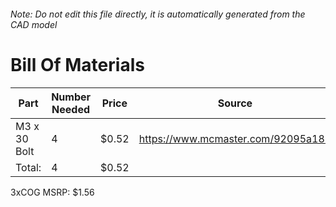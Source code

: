 ###### Note: Do not edit this file directly, it is automatically generated from the CAD model 
# Bill Of Materials 
 |Part|Number Needed|Price|Source| 
 |----|----------|-----|-----|
|M3 x 30 Bolt|4|$0.52|https://www.mcmaster.com/92095a187|
|Total: |4|$0.52| |

 3xCOG MSRP: $1.56